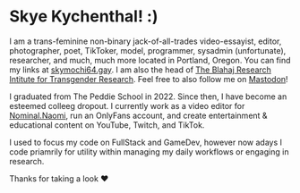 # Skye Kychenthal! :)

I am a trans-feminine non-binary jack-of-all-trades video-essayist, editor, photographer, poet, TikToker, model, programmer, sysadmin (unfortunate), researcher, and much, much more located in Portland, Oregon. You can find my links at [skymochi64.gay](https://www.skymochi64.gay). I am also the head of [The Blahaj Research Intitute for Transgender Research](https://github.com/Blahaj-Research-Institute/). Feel free to also follow me on <a rel="me" href="https://queer.party/@skymochi">Mastodon</a>!

I graduated from The Peddie School in 2022. Since then, I have become an esteemed colleeg dropout. I currently work as a video editor for [Nominal.Naomi](https://www.tiktok.com/@nominal.naomi), run an OnlyFans account, and create entertainment & educational content on YouTube, Twitch, and TikTok.

I used to focus my code on FullStack and GameDev, however now adays I code priamrily for utility within managing my daily workflows or engaging in research.

Thanks for taking a look ♥ 
